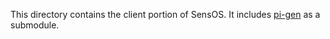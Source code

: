 This directory contains the client portion of SensOS. It includes [pi-gen](https://github.com/RPi-Distro/pi-gen) as a submodule.

